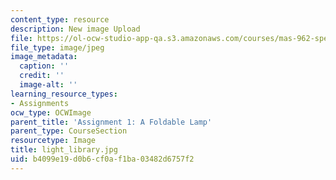 ```yaml
---
content_type: resource
description: New image Upload
file: https://ol-ocw-studio-app-qa.s3.amazonaws.com/courses/mas-962-special-topics-new-textiles-spring-2010/b4099e19d0b6cf0af1ba03482d6757f2_light_library.jpg
file_type: image/jpeg
image_metadata:
  caption: ''
  credit: ''
  image-alt: ''
learning_resource_types:
- Assignments
ocw_type: OCWImage
parent_title: 'Assignment 1: A Foldable Lamp'
parent_type: CourseSection
resourcetype: Image
title: light_library.jpg
uid: b4099e19-d0b6-cf0a-f1ba-03482d6757f2
---
```


